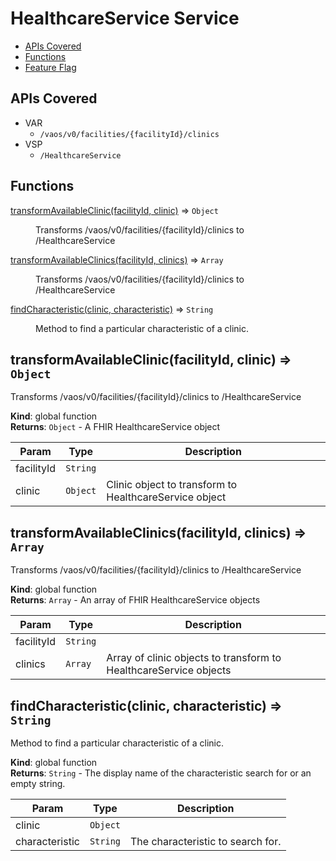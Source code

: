 # HealthcareService Service

* [APIs Covered](#apis-covered)
* [Functions](#functions)
* [Feature Flag](#feature-flag)

<a name="apis-covered"></a>
## APIs Covered

- VAR
  - `/vaos/v0/facilities/{facilityId}/clinics`
- VSP
  - `/HealthcareService`

<a name="functions"></a>

## Functions

<dl>
<dt><a href="#transformAvailableClinic">transformAvailableClinic(facilityId, clinic)</a> ⇒ <code>Object</code></dt>
<dd><p>Transforms
/vaos/v0/facilities/{facilityId}/clinics
to
/HealthcareService</p>
</dd>
<dt><a href="#transformAvailableClinics">transformAvailableClinics(facilityId, clinics)</a> ⇒ <code>Array</code></dt>
<dd><p>Transforms
/vaos/v0/facilities/{facilityId}/clinics
to
/HealthcareService</p>
</dd>
<dt><a href="#findCharacteristic">findCharacteristic(clinic, characteristic)</a> ⇒ <code>String</code></dt>
<dd><p>Method to find a particular characteristic of a clinic.</p>
</dd>
</dl>

<a name="transformAvailableClinic"></a>

## transformAvailableClinic(facilityId, clinic) ⇒ <code>Object</code>
Transforms
/vaos/v0/facilities/{facilityId}/clinics
to
/HealthcareService

**Kind**: global function  
**Returns**: <code>Object</code> - A FHIR HealthcareService object  

| Param | Type | Description |
| --- | --- | --- |
| facilityId | <code>String</code> |  |
| clinic | <code>Object</code> | Clinic object to transform to HealthcareService object |

<a name="transformAvailableClinics"></a>

## transformAvailableClinics(facilityId, clinics) ⇒ <code>Array</code>
Transforms
/vaos/v0/facilities/{facilityId}/clinics
to
/HealthcareService

**Kind**: global function  
**Returns**: <code>Array</code> - An array of FHIR HealthcareService objects  

| Param | Type | Description |
| --- | --- | --- |
| facilityId | <code>String</code> |  |
| clinics | <code>Array</code> | Array of clinic objects to transform to HealthcareService objects |

<a name="findCharacteristic"></a>

## findCharacteristic(clinic, characteristic) ⇒ <code>String</code>
Method to find a particular characteristic of a clinic.

**Kind**: global function  
**Returns**: <code>String</code> - The display name of the characteristic search for or an empty string.  

| Param | Type | Description |
| --- | --- | --- |
| clinic | <code>Object</code> |  |
| characteristic | <code>String</code> | The characteristic to search for. |


